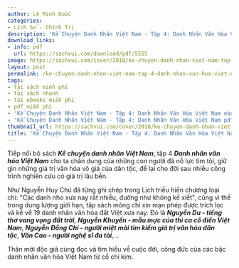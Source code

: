 ```yaml
---
author: Lê Minh Quốc
categories:
- Lịch Sử - Chính Trị
description: 'Kể Chuyện Danh Nhân Việt Nam - Tập 4: Danh Nhân Văn Hóa Việt Nam'
download_links:
- info: pdf
  url: https://sachvui.com/download/pdf/5555
image: https://sachvui.com/cover/2018/ke-chuyen-danh-nhan-viet-nam-tap-4-danh-nhan-van-hoa-viet-nam.jpg
layout: post
permalink: /ke-chuyen-danh-nhan-viet-nam-tap-4-danh-nhan-van-hoa-viet-nam.html
tags:
- tải sách miễn phí
- tải sách nhanh
- tải ebooks miễn phí
- pdf miễn phí
- 'Kể Chuyện Danh Nhân Việt Nam - Tập 4: Danh Nhân Văn Hóa Việt Nam ebook'
- 'Kể Chuyện Danh Nhân Việt Nam - Tập 4: Danh Nhân Văn Hóa Việt Nam pdf'
thumbnail_url: https://sachvui.com/cover/2018/ke-chuyen-danh-nhan-viet-nam-tap-4-danh-nhan-van-hoa-viet-nam.jpg
title: 'Kể Chuyện Danh Nhân Việt Nam - Tập 4: Danh Nhân Văn Hóa Việt Nam'
---
```


 <div class="item-desc text-justify"> <p>Tiếp nối bộ sách <strong><em>Kể chuyện danh nhân Việt Nam</em></strong>, tập 4 <strong><em>Danh nhân văn hóa Việt Nam</em></strong> cho ta chân dung của những con người đã nỗ lực tìm tòi, giữ gìn những giá trị văn hóa vô giá của dân tộc, để lại cho đời sau nhiều công trình nghiên cứu có giá trị lâu bền.</p><p>Như Nguyễn Huy Chú đã từng ghi chép trong Lịch triều hiến chương loại chí: "Các danh nho xưa nay rất nhiều, dường như không kể xiết", cũng vì thế trong dung lượng giới hạn, tập sách mỏng chỉ xin mạn phép được trích lọc và kể về 19 danh nhân văn hóa đất Việt xưa nay. Đó là <strong><em>Nguyễn Du - tiếng thơ vang vọng đất trời</em></strong>, <strong><em>Nguyễn Khuyến - mẫu mực của thi ca cổ điển Việt Nam</em></strong>, <strong><em>Nguyễn Đổng Chi - người miệt mài tìm kiếm giá trị văn hóa dân tộc</em></strong>, <strong><em>Văn Cao - người nghệ sĩ đa tài</em></strong>,...</p><p>Thân mời độc giả cùng đọc và tìm hiểu về cuộc đời, công đức của các bậc danh nhân văn hóa Việt Nam từ cổ chí kim.</p> </div>